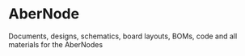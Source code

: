 # AberNode
Documents, designs, schematics, board layouts, BOMs, code and all materials for the AberNodes
